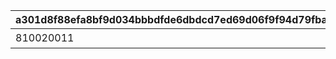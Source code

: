 |a301d8f88efa8bf9d034bbbdfde6dbdcd7ed69d06f9f94d79fba1f92317a3cc2|3b3798855b7175c3b9b4c7928e1cfef203c461856ce4be7be72596d07325bcd2|d5418e30d6bc5ffdb323bb976aad2d8afd0d06ddea13654ad80b3871995d85e3|9b83f9265a46d22259cb739e06a7c1595c18f9a5146c16331e9f80f1e3de5daf|fa686281cab9b69b050935e2c1860d7f8a6c1251eab2ef09b06885d439c759e8|fd975ffc12278617769ee303ed7500fa2d4fb50a6efcc67d217f7ea59ecfae3c|0f6f0cdf97c2bfca3a8b6769320cfc221680e87b9f1d8dfb913cf78db29c4496|fba34cb6067f2c62669bdebb58f48b31a5d8828f735c569a056a74285b8c88c0|4a472883495ed486884d66f11c934254861da62f79be8b65095364ab53000c45|2f70444cdc8e92102af1e48b20c88ba3e082e9a26f6ec6afd46c0cb06b930c62|6c6c16591c0855cd2bd3c887df403ed4f59f61e371522c5398b9927e446142ad|
| --- | --- | --- | --- | --- | --- | --- | --- | --- | --- | --- |
|810020011|0|0|bgm_M17_02|100586|100585|謎の円盤来襲！|90|bgm_M17|1002001|800100211|